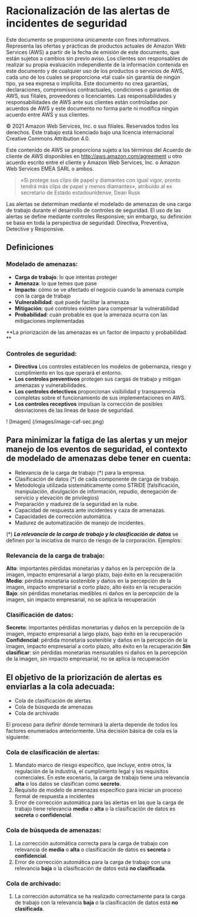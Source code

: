 # Racionalización de las alertas de incidentes de seguridad
Este documento se proporciona únicamente con fines informativos. Representa las ofertas y prácticas de productos actuales de Amazon Web Services (AWS) a partir de la fecha de emisión de este documento, que están sujetos a cambios sin previo aviso. Los clientes son responsables de realizar su propia evaluación independiente de la información contenida en este documento y de cualquier uso de los productos o servicios de AWS, cada uno de los cuales se proporciona «tal cual» sin garantía de ningún tipo, ya sea expresa o implícita. Este documento no crea garantías, declaraciones, compromisos contractuales, condiciones o garantías de AWS, sus filiales, proveedores o licenciantes. Las responsabilidades y responsabilidades de AWS ante sus clientes están controladas por acuerdos de AWS y este documento no forma parte ni modifica ningún acuerdo entre AWS y sus clientes.

© 2021 Amazon Web Services, Inc. o sus filiales. Reservados todos los derechos. Este trabajo está licenciado bajo una licencia internacional Creative Commons Attribution 4.0.

Este contenido de AWS se proporciona sujeto a los términos del Acuerdo de cliente de AWS disponibles en http://aws.amazon.com/agreement u otro acuerdo escrito entre el cliente y Amazon Web Services, Inc. o Amazon Web Services EMEA SARL o ambos.

> «Si protege sus clips de papel y diamantes con igual vigor, pronto tendrá más clips de papel y menos diamantes», atribuido al ex secretario de Estado estadounidense, Dean Rusk

Las alertas se determinan mediante el modelado de amenazas de una carga de trabajo durante el desarrollo de controles de seguridad. El uso de las alertas se define mediante controles Responsive; sin embargo, su definición se basa en toda la perspectiva de seguridad: Directiva, Preventiva, Detective y Responsive.

## Definiciones

### Modelado de amenazas:

* **Carga de trabajo**: lo que intentas proteger
* **Amenaza**: lo que temes que pase
* **Impacto**: cómo se ve afectado el negocio cuando la amenaza cumple con la carga de trabajo
* **Vulnerabilidad**: qué puede facilitar la amenaza
* **Mitigación**: qué controles existen para compensar la vulnerabilidad
* **Probabilidad**: cuán probable es que la amenaza ocurra con las mitigaciones implementadas

**La priorización de las amenazas es un factor de impacto y probabilidad. **

### Controles de seguridad:

* **Directiva** Los controles establecen los modelos de gobernanza, riesgo y cumplimiento en los que operará el entorno.
* **Los controles preventivos** protegen sus cargas de trabajo y mitigan amenazas y vulnerabilidades.
* **Los controles detectivos** proporcionan visibilidad y transparencia completas sobre el funcionamiento de sus implementaciones en AWS.
* **Los controles receptivos** impulsan la corrección de posibles desviaciones de las líneas de base de seguridad.


! [Imagen] (/images/image-caf-sec.png)

## Para minimizar la fatiga de las alertas y un mejor manejo de los eventos de seguridad, el contexto de modelado de amenazas debe tener en cuenta:

* Relevancia de la carga de trabajo (*) para la empresa.
* Clasificación de datos (*) de cada componente de carga de trabajo.
* Metodología utilizada sistemáticamente como STRIDE (falsificación, manipulación, divulgación de información, repudio, denegación de servicio y elevación de privilegios)
* Preparación y madurez de la seguridad en la nube.
* Capacidad de respuesta ante incidentes y caza de amenazas.
* Capacidades de corrección automática.
* Madurez de automatización de manejo de incidentes.


(*) ***La relevancia de la carga de trabajo y la clasificación de datos*** se definen por la iniciativa de marco de riesgo de la corporación. Ejemplos:

### Relevancia de la carga de trabajo:

**Alto**: importantes pérdidas monetarias y daños en la percepción de la imagen, impacto empresarial a largo plazo, bajo éxito en la recuperación
**Medio**: pérdida monetaria sostenible y daños en la percepción de la imagen, impacto empresarial a corto plazo, alto éxito en la recuperación
**Bajo**: sin pérdidas monetarias medibles ni daños en la percepción de la imagen, sin impacto empresarial, no se aplica la recuperación

### Clasificación de datos:

**Secreto**: importantes pérdidas monetarias y daños en la percepción de la imagen, impacto empresarial a largo plazo, bajo éxito en la recuperación
**Confidencial**: pérdida monetaria sostenible y daños en la percepción de la imagen, impacto empresarial a corto plazo, alto éxito en la recuperación
**Sin clasificar**: sin pérdidas monetarias mensurables ni daños en la percepción de la imagen, sin impacto empresarial, no se aplica la recuperación


## El objetivo de la priorización de alertas es enviarlas a la cola adecuada:

* Cola de clasificación de alertas
* Cola de búsqueda de amenazas
* Cola de archivado


El proceso para definir dónde terminará la alerta depende de todos los factores enumerados anteriormente. Una decisión básica de cola es la siguiente:

### Cola de clasificación de alertas:

1. Mandato marco de riesgo específico, que incluye, entre otros, la regulación de la industria, el cumplimiento legal y los requisitos comerciales. En este escenario, la carga de trabajo tiene una relevancia **alta** o los datos se clasifican como **secreto**.
2. Requisito de modelo de amenazas específico para iniciar un proceso formal de respuesta a incidentes
3. Error de corrección automática para las alertas en las que la carga de trabajo tiene relevancia **media** o **alta** o la clasificación de datos es **secreta** o **confidencial**.

### **Cola de búsqueda de amenazas**:

1. La corrección automática correcta para la carga de trabajo con relevancia de **media** o **alta** o clasificación de datos es **secreta** o **confidencial**.
2. Error de corrección automática para la carga de trabajo con una relevancia **baja** o la clasificación de datos está **no clasificada**.

### Cola de archivado:

1. La corrección automática se ha realizado correctamente para la carga de trabajo con la relevancia **baja** o la clasificación de datos está **no clasificada**.